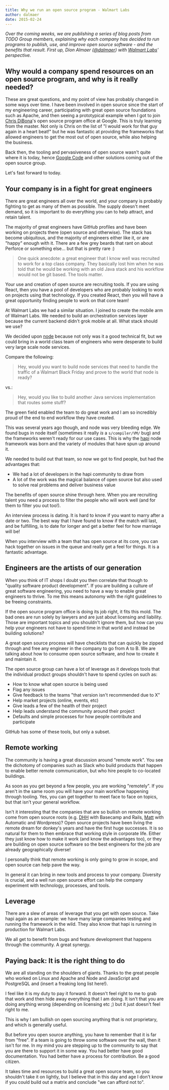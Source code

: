 ```yaml
---
title: Why we run an open source program - Walmart Labs
author: dalmaer
date: 2015-02-24
---
```


_Over the coming weeks, we are publishing a series of blog posts from TODO Group members, explaining why each company has decided to run programs to publish, use, and improve open source software - and the benefits that result. First up, Dion Almaer ([@dalmaer](https://twitter.com/dalmaer)) with [Walmart Labs](https://github.com/walmartlabs)' perspective._

## Why would a company spend resources on an open source program, and why is it really needed?

These are great questions, and my point of view has probably changed in some ways over time. I have been involved in open source since the start of my engineering career, participating with great open source foundations such as Apache, and then seeing a prototypical example when I got to join [Chris DiBona](https://twitter.com/cdibona)'s open source program office at Google. This is truly learning from the master. Not only is Chris on the list of "I would work for that guy again in a heart beat!" but he was fantastic at providing the frameworks that allowed engineers to get the most out of open source, while also helping the business.

Back then, the tooling and pervasiveness of open source wasn't quite where it is today, hence [Google Code](https://code.google.com/) and other solutions coming out of the open source group.

Let's fast forward to today.

## Your company is in a fight for great engineers

There are great engineers all over the world, and your company is probably fighting to get as many of them as possible. The supply doesn't meet demand, so it is important to do everything you can to help attract, and retain talent.

The majority of great engineers have GitHub profiles and have been working on projects there (open source and otherwise). The stack has become ubiquitous, and the majority of engineers either like it, or are "happy" enough with it. There are a few grey beards that rant on about Perforce or something else... but that is pretty rare :)

>One quick anecdote: a great engineer that I know well was recruited to work for a top class company. They basically lost him when he was told that he would be working with an old Java stack and his workflow would not be git based. The tools matter.

Your use and creation of open source are recruiting tools. If you are using React, then you have a pool of developers who are probably looking to work on projects using that technology. If you created React, then you will have a great opportunity finding people to work on that core team!

At Walmart Labs we had a similar situation. I joined to create the mobile arm of Walmart Labs. We needed to build an orchestration services layer because the current backend didn't grok mobile at all. What stack should we use?

We decided upon [node](http://nodejs.org/) because not only was it a good technical fit, but we could bring in a world class team of engineers who were desperate to build very large scale node services.

Compare the following:

> Hey, would you want to build node services that need to handle the traffic of a Walmart Black Friday and prove to the world that node is ready?

vs.:

> Hey, would you like to build another Java services implementation that routes some stuff?

The green field enabled the team to do great work and I am so incredibly proud of the end to end workflow they have created.

This was several years ago though, and node was very bleeding edge. We found bugs in node itself (sometimes it really *is* a `s/compiler/VM/` bug) and the frameworks weren't ready for our use cases. This is why the [hapi](http://hapijs.com/) node framework was born and the variety of modules that have spun up around it.

We needed to build out that team, so now we got to find people, but had the advantages that:

- We had a lot of developers in the hapi community to draw from
- A lot of the work was the magical balance of open source but also used to solve real problems and deliver business value

The benefits of open source shine through here. When you are recruiting talent you need a process to filter the people who will work well (and for them to filter you out too!).

An interview process is dating. It is hard to know if you want to marry after a date or two. The best way that I have found to know if the match will last, and be fulfilling, is to date for longer and get a better feel for how marriage will be!

When you interview with a team that has open source at its core, you can hack together on issues in the queue and really get a feel for things. It is a fantastic advantage.

## Engineers are the artists of our generation

When you think of IT shops I doubt you then correlate that though to "quality software product development". If you are building a culture of great software engineering, you need to have a way to enable great engineers to thrive. To me this means autonomy with the right guidelines to be freeing constraints.

If the open source program office is doing its job right, it fits this mold. The bad ones are run solely by lawyers and are just about licensing and liability. Those are important topics and you shouldn't ignore them, but how can you help your engineers not have to spend time in that world and instead be building solutions?

A great open source process will have checklists that can quickly be zipped through and free any engineer in the company to go from A to B. We are talking about how to consume open source software, and how to create it and maintain it.

The open source group can have a lot of leverage as it develops tools that the individual product groups shouldn't have to spend cycles on such as:

- How to know what open source is being used
- Flag any issues
- Give feedback to the teams "that version isn't recommended due to X"
- Help market projects (online, events, etc)
- Give leads a few of the health of their project
- Help leads understand the community around their project
- Defaults and simple processes for how people contribute and participate

GitHub has some of these tools, but only a subset.

## Remote working

The community is having a great discussion around "remote work". You see the dichotomy of companies such as Slack who build products that happen to enable better remote communication, but who hire people to co-located buildings.

As soon as you get beyond a few people, you are working "remotely". If you aren't in the same room you will have your main workflow happening through tooling. Yes, you can get together to meet face to face on topics, but that isn't your general workflow.

Isn't it interesting that the companies that are so bullish on remote working come from open source roots (e.g. [DHH](https://twitter.com/dhh) with Basecamp and Rails, [Matt](https://twitter.com/photomatt) with Automatic and Wordpress)? Open source projects have been living the remote dream for donkey's years and have the first huge successes. It is so natural for them to then embrace that working style in corporate life. Either they just know how to make it work (and know the advantages too), or they are building on open source software so the best engineers for the job are already geographically diverse!

I personally think that remote working is only going to grow in scope, and open source can help pave the way.

In general it can bring in new tools and process to your company. Diversity is crucial, and a well run open source effort can help the company experiment with technology, processes, and tools.

## Leverage

There are a slew of areas of leverage that you get with open source. Take hapi again as an example: we have many large companies testing and running the framework in the wild. They also know that hapi is running in production for Walmart Labs.

We all get to benefit from bugs and feature development that happens through the community. A great synergy.

## Paying back: It is the right thing to do

We are all standing on the shoulders of giants. Thanks to the great people who worked on Linux and Apache and Node and JavaScript and PostgreSQL and (insert a freaking long list here!).

I feel like it is my duty to pay it forward. It doesn't feel right to me to grab that work and then hide away everything that I am doing. It isn't that you are doing anything wrong (depending on licensing etc ;) but it just doesn't feel right to me.

This is why I am bullish on open sourcing anything that is not proprietary, and which is generally useful.

But before you open source anything, you have to remember that it is far from "free". If a team is going to throw some software over the wall, then it isn't for me. In my mind you are stepping up to the community to say that you are there to support it in some way. You had better have good documentation. You had better have a process for contribution. Be a good citizen.

It takes time and resources to build a great open source team, so you shouldn't take it on lightly, but I believe that in this day and age I don't know if you could build out a matrix and conclude "we can afford not to".
